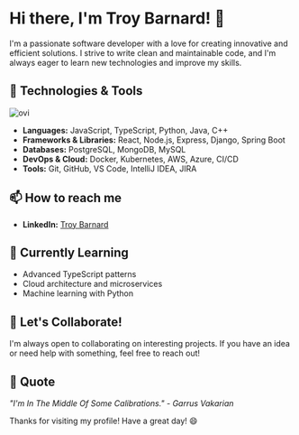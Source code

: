 # Hi there, I'm Troy Barnard! 👋

I'm a passionate software developer with a love for creating innovative and efficient solutions. I strive to write clean and maintainable code, and I'm always eager to learn new technologies and improve my skills.

## 🔧 Technologies & Tools

<img src="https://github-readme-stats.vercel.app/api/top-langs?username=troy-barnard&show_icons=true&locale=en&layout=compact&theme=chartreuse-dark" alt="ovi" />

- **Languages:** JavaScript, TypeScript, Python, Java, C++
- **Frameworks & Libraries:** React, Node.js, Express, Django, Spring Boot
- **Databases:** PostgreSQL, MongoDB, MySQL
- **DevOps & Cloud:** Docker, Kubernetes, AWS, Azure, CI/CD
- **Tools:** Git, GitHub, VS Code, IntelliJ IDEA, JIRA

## 📫 How to reach me

- **LinkedIn:** [Troy Barnard](https://www.linkedin.com/in/troy-barnard/)

## 🌱 Currently Learning

- Advanced TypeScript patterns
- Cloud architecture and microservices
- Machine learning with Python

## 🤝 Let's Collaborate!

I'm always open to collaborating on interesting projects. If you have an idea or need help with something, feel free to reach out!

## 💬 Quote

_"I'm In The Middle Of Some Calibrations." - Garrus Vakarian_

Thanks for visiting my profile! Have a great day! 😄
